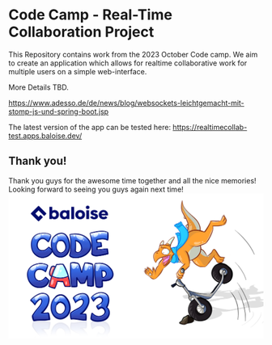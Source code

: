 # Code Camp - Real-Time Collaboration Project 

This Repository contains work from the 2023 October Code camp. 
We aim to create an application which allows for realtime collaborative work for multiple users on a simple web-interface.

More Details TBD.

https://www.adesso.de/de/news/blog/websockets-leichtgemacht-mit-stomp-js-und-spring-boot.jsp

The latest version of the app can be tested here:
https://realtimecollab-test.apps.baloise.dev/

## Thank you! ##
Thank you guys for the awesome time together and all the nice memories! Looking forward to seeing you guys again next time!
![alt text](scooter2.png)
